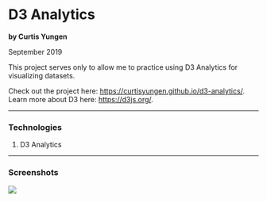 # D3 Analytics
**by Curtis Yungen**

September 2019

This project serves only to allow me to practice using D3 Analytics for visualizing datasets. 

Check out the project here: https://curtisyungen.github.io/d3-analytics/.
Learn more about D3 here: https://d3js.org/.

<hr/>

### Technologies
1) D3 Analytics

<hr/>

### Screenshots

![](./src/images/screenshot1.png)
<br/>
